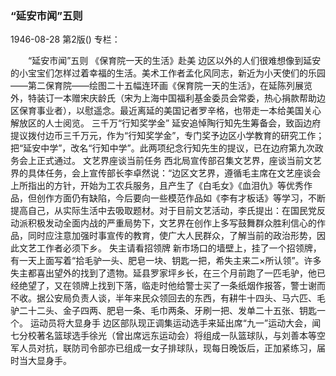 ### “延安市闻”五则

1946-08-28
第2版()
专栏：

　　“延安市闻”五则
            《保育院一天的生活》赴美
    边区以外的人们很难想像到延安的小宝宝们怎样过着幸福的生活。美术工作者孟化风同志，新近为小天使们的乐园——第二保育院——绘图二十五幅连环画《保育院一天的生活》，在延陈列展览外，特装订一本赠宋庆龄氏（宋为上海中国福利基金委员会常委，热心捐款帮助边区保育事业者），以慰遥念。最近离延的美国记者罗辛格，也带走一本给美国关心解放区的人士阅览。
        三千万“行知奖学金”
    延安追悼陶行知先生筹备会，致函边府提议拨付边币三千万元，作为“行知奖学金”，专门奖予边区小学教育的研究工作；把“延安中学”，改名“行知中学”。此两项纪念行知先生的提议，已在边府第九次政务会上正式通过。
            文艺界座谈当前任务
    西北局宣传部召集文艺界，座谈当前文艺界的具体任务，会上宣传部长李卓然说：“边区文艺界，遵循毛主席在文艺座谈会上所指出的方针，开始为工农兵服务，且产生了《白毛女》《血泪仇》等优秀作品，但创作方面仍有缺陷，今后要向一些模范作品如《李有才板话》等学习，不断提高自己，从实际生活中去吸取题材。对于目前文艺活动，李氏提出：在国民党反动派积极发动全面内战的严重局势下，文艺界在创作上多写鼓舞群众胜利信心的作品，同时应注意加强时事宣传的教育，使广大人民群众，了解当前的政治形势，因此文艺工作者必须下乡。
            失主请看招领牌
    新市场口的墙壁上，挂了一个招领牌，有一天上面写着“拾毛驴一头、肥皂一块、钥匙一把，希失主来二×所认领”。许多失主都喜出望外的找到了遗物。延县罗家坪乡长，在三个月前跑了一匹毛驴，他已经绝望了，又在领牌上找到下落，临走时他给警士买了一条纸烟作报答，警士谢而不收。据公安局负责人谈，半年来民众领回去的东西，有耕牛十四头、马六匹、毛驴二十二头、金子四两、肥皂一条、毛巾两条、牙刷一把、发单二十五张、钥匙一个。
            运动员将大显身手
    边区部队现正调集运动选手来延出席“九一”运动大会，闻七分校著名篮球选手徐光（曾出席远东运动会）将组成一队篮球队，与刘善本等空军人员对抗，联防司令部亦已组成一女子排球队，现每日晚饭后，正加紧练习，届时当大显身手。
